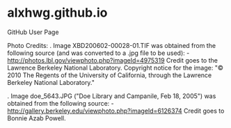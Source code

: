 # alxhwg.github.io
GitHub User Page

Photo Credits:
 . Image XBD200602-00028-01.TIF was obtained from the following source (and was converted to a .jpg file to be used):
    - http://photos.lbl.gov/viewphoto.php?imageId=4975319
 Credit goes to the Lawrence Berkeley National Laboratory. Copyright notice for the image: "© 2010 The Regents of the University of California, through the Lawrence Berkeley National Laboratory."

 . Image doe_5643.JPG ("Doe Library and Campanile, Feb 18, 2005") was obtained from the following source:
    - http://gallery.berkeley.edu/viewphoto.php?imageId=6126374
 Credit goes to Bonnie Azab Powell.